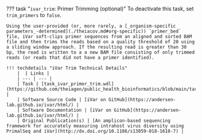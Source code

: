 ??? task "`ivar_trim`: Primer Trimming (optional)"
    To deactivate this task, set `trim_primers` to `false`.

    Using the user-provided (or, more rarely, a [_organism-specific parameters_-determined](./theiacov.md#org-specific)) `primer_bed` file, iVar soft-clips primer sequences from an aligned and sorted BAM file and then trims the reads based on a quality threshold of 20 using a sliding window approach. If the resulting read is greater than 30 bp, the read is written to a a new BAM file consisting of only trimmed reads (or reads that did not have a primer identified).

    !!! techdetails "iVar Trim Technical Details"
        |  | Links |
        | --- | --- |
        | Task | [task_ivar_primer_trim.wdl](https://github.com/theiagen/public_health_bioinformatics/blob/main/tasks/quality_control/read_filtering/task_ivar_primer_trim.wdl) |
        | Software Source Code | [iVar on GitHub](https://andersen-lab.github.io/ivar/html/) |
        | Software Documentation | [iVar on GitHub](https://andersen-lab.github.io/ivar/html/) |
        | Original Publication(s) | [An amplicon-based sequencing framework for accurately measuring intrahost virus diversity using PrimalSeq and iVar](http://dx.doi.org/10.1186/s13059-018-1618-7) |

